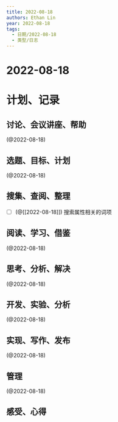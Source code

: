```yaml
---
title: 2022-08-18
authors: Ethan Lin
year: 2022-08-18 
tags:
  - 日期/2022-08-18 
  - 类型/日志 
---
```



# 2022-08-18






# 计划、记录

## 讨论、会议讲座、帮助

(@2022-08-18)



## 选题、目标、计划

(@2022-08-18)



## 搜集、查阅、整理

- [ ] (@[[2022-08-18]]) 搜索属性相关的词项



## 阅读、学习、借鉴

(@2022-08-18)



## 思考、分析、解决

(@2022-08-18)



## 开发、实验、分析

(@2022-08-18)



## 实现、写作、发布

(@2022-08-18)





## 管理

(@2022-08-18)



## 感受、心得



